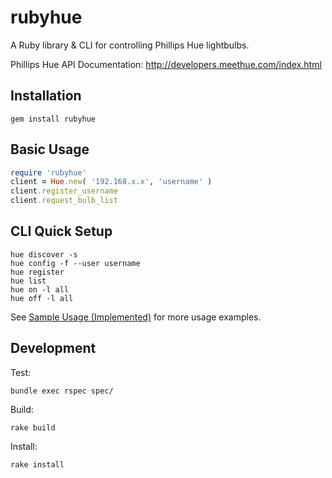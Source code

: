 rubyhue
========
A Ruby library & CLI for controlling Phillips Hue lightbulbs.

Phillips Hue API Documentation: http://developers.meethue.com/index.html

Installation
----
```
gem install rubyhue
```

Basic Usage
-----
```ruby
require 'rubyhue'
client = Hue.new( '192.168.x.x', 'username' )
client.register_username
client.request_bulb_list
```

CLI Quick Setup
----

```
hue discover -s
hue config -f --user username
hue register
hue list
hue on -l all
hue off -l all
```

See [Sample Usage (Implemented)](https://github.com/turnerba/rubyhue/wiki/Sample-Usage-(Implemented)) for more usage examples.

Development
-----
Test:
```
bundle exec rspec spec/
```

Build:
```
rake build
```

Install:
```
rake install
```
